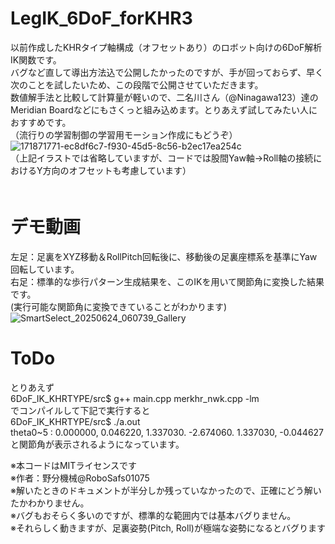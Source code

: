 # LegIK_6DoF_forKHR3
以前作成したKHRタイプ軸構成（オフセットあり）のロボット向けの6DoF解析IK関数です。  
バグなど直して導出方法込で公開したかったのですが、手が回っておらず、早く次のことを試したいため、この段階で公開させていただきます。  
数値解手法と比較して計算量が軽いので、二名川さん（@Ninagawa123）達のMeridian Boardなどにもさくっと組み込めます。とりあえず試してみたい人におすすめです。  
（流行りの学習制御の学習用モーション作成にもどうぞ）  
![171871771-ec8df6c7-f930-45d5-8c56-b2ec17ea254c](https://github.com/user-attachments/assets/2b2be039-b416-4f8f-8ab9-44840749aede)  
（上記イラストでは省略していますが、コードでは股間Yaw軸→Roll軸の接続におけるY方向のオフセットも考慮しています）  
　　
# デモ動画  
左足：足裏をXYZ移動＆RollPitch回転後に、移動後の足裏座標系を基準にYaw回転しています。  
右足：標準的な歩行パターン生成結果を、このIKを用いて関節角に変換した結果です。  
(実行可能な関節角に変換できていることがわかります)  
  ![SmartSelect_20250624_060739_Gallery](https://github.com/user-attachments/assets/74709b65-a578-4b6b-9628-14d1b96cb3df)  


#  ToDo
とりあえず  
6DoF_IK_KHRTYPE/src$ g++ main.cpp merkhr_nwk.cpp  -lm  
でコンパイルして下記で実行すると  
6DoF_IK_KHRTYPE/src$ ./a.out  
theta0~5 : 0.000000, 0.046220, 1.337030. -2.674060. 1.337030, -0.044627  
と関節角が表示されるようになっています。  

※本コードはMITライセンスです  
※作者：野分機械@RoboSafs01075  
※解いたときのドキュメントが半分しか残っていなかったので、正確にどう解いたかわかりません。  
※バグもおそらく多いのですが、標準的な範囲内では基本バグりません。  
※それらしく動きますが、足裏姿勢(Pitch, Roll)が極端な姿勢になるとバグります  

